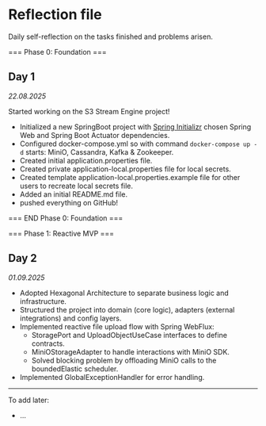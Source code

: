 # Reflection file

Daily self-reflection on the tasks finished and problems arisen.

=== Phase 0: Foundation ===

## Day 1
_22.08.2025_

Started working on the S3 Stream Engine project!

- Initialized a new SpringBoot project with [Spring Initializr](https://start.spring.io/) chosen Spring Web and Spring Boot Actuator dependencies.
- Configured docker-compose.yml so with command ```docker-compose up -d``` starts: MiniO, Cassandra, Kafka & Zookeeper.
- Created initial application.properties file.
- Created private application-local.properties file for local secrets.
- Created template application-local.properties.example file for other users to recreate local secrets file.
- Added an initial README.md file.
- pushed everything on GitHub!

=== END Phase 0: Foundation === 

=== Phase 1: Reactive MVP ===

## Day 2
_01.09.2025_

- Adopted Hexagonal Architecture to separate business logic and infrastructure.
- Structured the project into domain (core logic), adapters (external integrations) and config layers.
- Implemented reactive file upload flow with Spring WebFlux:
  - StoragePort and UploadObjectUseCase interfaces to define contracts.
  - MiniOStorageAdapter to handle interactions with MiniO SDK.
  - Solved blocking problem by offloading MiniO calls to the boundedElastic scheduler.
- Implemented GlobalExceptionHandler for error handling.



-------

To add later:
- ...



